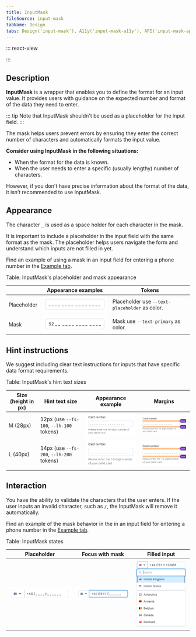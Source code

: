 ```yaml
---
title: InputMask
fileSource: input-mask
tabName: Design
tabs: Design('input-mask'), A11y('input-mask-a11y'), API('input-mask-api'), Example('input-mask-code'), Changelog('input-mask-changelog')
---
```


::: react-view

<script lang="tsx">
import React from 'react';
import PlaygroundGeneration from '@components/PlaygroundGeneration';

import InputMask from '@semcore/ui/input-mask';

const SIZES = ['m', 'l'];
const STATES = ['normal', 'invalid', 'valid'];

const Preview = (preview) => {
  const { bool, text, select, radio } = preview('InputMask');

  const size = radio({
    key: 'size',
    defaultValue: 'm',
    label: 'Size',
    options: SIZES,
  });

  const state = select({
    key: 'state',
    defaultValue: 'normal',
    label: 'State',
    options: STATES.map((value) => ({
      name: value,
      value,
    })),
  });

  const disabled = bool({
    key: 'disabled',
    defaultValue: false,
    label: 'Disabled',
  });

  const hideMask = bool({
    key: 'hideMask',
    defaultValue: false,
    label: 'Hide mask',
  });

  const mask = text({
    key: 'mask',
    defaultValue: '9999 9999 9999 9999',
    label: 'Mask',
  });

  const placeholder = text({
    key: 'placeholder',
    defaultValue: '____ ____ ____ ____',
    label: 'Placeholder',
  });

  return (
    <InputMask size={size} state={state} w={300}>
      <InputMask.Value
        disabled={disabled}
        mask={mask}
        placeholder={placeholder}
        hideMask={hideMask}
      />
    </InputMask>
  );
};

const App = PlaygroundGeneration(Preview);
</script>

:::

## Description

**InputMask** is a wrapper that enables you to define the format for an input value. It provides users with guidance on the expected number and format of the data they need to enter.

::: tip
Note that InputMask shouldn't be used as a placeholder for the input field.
:::

The mask helps users prevent errors by ensuring they enter the correct number of characters and automatically formats the input value.

**Consider using InputMask in the following situations:**

- When the format for the data is known.
- When the user needs to enter a specific (usually lengthy) number of characters.

However, if you don't have precise information about the format of the data, it isn’t recommended to use InputMask.

## Appearance

The character `_` is used as a space holder for each character in the mask.

It is important to include a placeholder in the input field with the same format as the mask. The placeholder helps users navigate the form and understand which inputs are not filled in yet.

Find an example of using a mask in an input field for entering a phone number in the [Example tab](/components/input-phone/input-phone-code).

Table: InputMask's placeholder and mask appearance

|             | Appearance examples      | Tokens                                                      |
| ----------- | ------------------------ | ----------------------------------------------------------- |
| Placeholder | ![](static/placeholder-default-2.png) | Placeholder use `--text-placeholder` as color. |
| Mask        | ![](static/mask-default-2.png)        | Mask use `--text-primary` as color.            |

## Hint instructions

We suggest including clear text instructions for inputs that have specific data format requirements.

Table: InputMask's hint text sizes

| Size (height in px) | Hint text size | Appearance example                  | Margins                                   |
| ------------------- | ------------------- | ----------------------------------- | ----------------------------------------- |
| M (28px)            | 12px (use `--fs-100`, `--lh-100` tokens) | ![](static/inputmask-help-text-m.png) | ![](static/inputmask-help-text-margin-m.png) |
| L (40px)            | 14px (use `--fs-200`, `--lh-200` tokens) | ![](static/inputmask-help-text-l.png) | ![](static/inputmask-help-text-margin-l.png) |

## Interaction

You have the ability to validate the characters that the user enters. If the user inputs an invalid character, such as `/`, the InputMask will remove it automatically.

Find an example of the mask behavior in the in an input field for entering a phone number in the [Example tab](/components/input-phone/input-phone-code).

Table: InputMask states

| Placeholder        | Focus with mask        | Filled input                                    |
| ------------------ | ---------------------- | ----------------------------------------------- |
| ![](static/placeholder-default-1.png) | ![](static/mask-focus.png) | ![](static/mask-filled.png)|

